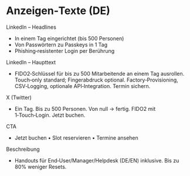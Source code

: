 # Anzeigen‑Texte (DE)

LinkedIn – Headlines
- In einem Tag eingerichtet (bis 500 Personen)
- Von Passwörtern zu Passkeys in 1 Tag
- Phishing‑resistenter Login per Berührung

LinkedIn – Haupttext
- FIDO2‑Schlüssel für bis zu 500 Mitarbeitende an einem Tag ausrollen. Touch‑only standard; Fingerabdruck optional. Factory‑Provisioning, CSV‑Logging, optionale API‑Integration. Termin sichern.

X (Twitter)
- Ein Tag. Bis zu 500 Personen. Von null → fertig. FIDO2 mit 1‑Touch‑Login. Jetzt buchen.

CTA
- Jetzt buchen • Slot reservieren • Termine ansehen

Beschreibung
- Handouts für End‑User/Manager/Helpdesk (DE/EN) inklusive. Bis zu 80% weniger Resets.
